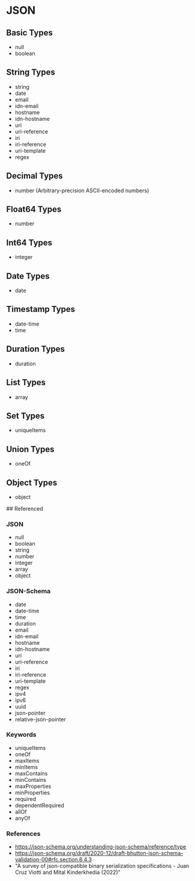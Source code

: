 # JSON

## Basic Types

* null
* boolean

## String Types

* string
* date
* email
* idn-email
* hostname
* idn-hostname
* uri
* uri-reference
* iri
* iri-reference
* uri-template
* regex

## Decimal Types

* number (Arbitrary-precision ASCII-encoded numbers)

## Float64 Types

* number

## Int64 Types

* integer

## Date Types

* date

## Timestamp Types

* date-time
* time

## Duration Types

* duration

## List Types

* array

## Set Types

* uniqueItems

## Union Types

* oneOf

## Object Types

* object

## Referenced

### JSON

* null
* boolean
* string
* number
* integer
* array
* object

### JSON-Schema

* date
* date-time
* time
* duration
* email
* idn-email
* hostname
* idn-hostname
* uri
* uri-reference
* iri
* iri-reference
* uri-template
* regex
* ipv4
* ipv6
* uuid
* json-pointer
* relative-json-pointer

### Keywords

* uniqueItems
* oneOf
* maxItems
* minItems
* maxContains
* minContains
* maxProperties
* minProperties
* required
* dependentRequired
* allOf
* anyOf

### References

* https://json-schema.org/understanding-json-schema/reference/type
* https://json-schema.org/draft/2020-12/draft-bhutton-json-schema-validation-00#rfc.section.6.4.3
* "A survey of json-compatible binary serialization specifications - Juan Cruz Viotti and Mital Kinderkhedia (2022)"